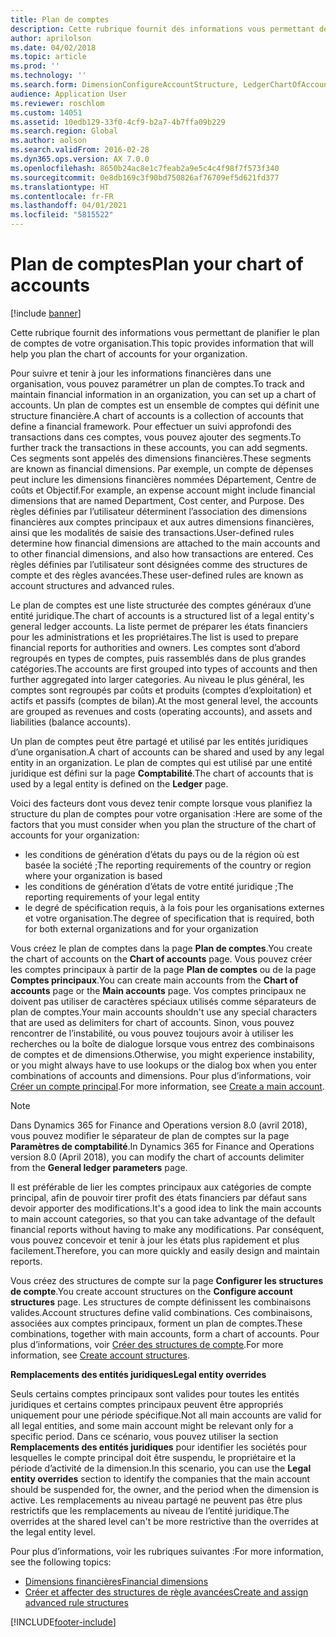 ```yaml
---
title: Plan de comptes
description: Cette rubrique fournit des informations vous permettant de planifier le plan de comptes de votre organisation.
author: aprilolson
ms.date: 04/02/2018
ms.topic: article
ms.prod: ''
ms.technology: ''
ms.search.form: DimensionConfigureAccountStructure, LedgerChartOfAccounts
audience: Application User
ms.reviewer: roschlom
ms.custom: 14051
ms.assetid: 10edb129-33f0-4cf9-b2a7-4b7ffa09b229
ms.search.region: Global
ms.author: aolson
ms.search.validFrom: 2016-02-28
ms.dyn365.ops.version: AX 7.0.0
ms.openlocfilehash: 8650b24ac8e1c7feab2a9e5c4c4f98f7f573f340
ms.sourcegitcommit: 0e8db169c3f90bd750826af76709ef5d621fd377
ms.translationtype: HT
ms.contentlocale: fr-FR
ms.lasthandoff: 04/01/2021
ms.locfileid: "5815522"
---
```

# <a name="plan-your-chart-of-accounts"></a><span data-ttu-id="76bd9-103">Plan de comptes</span><span class="sxs-lookup"><span data-stu-id="76bd9-103">Plan your chart of accounts</span></span>

[!include [banner](../includes/banner.md)]

<span data-ttu-id="76bd9-104">Cette rubrique fournit des informations vous permettant de planifier le plan de comptes de votre organisation.</span><span class="sxs-lookup"><span data-stu-id="76bd9-104">This topic provides information that will help you plan the chart of accounts for your organization.</span></span>

<span data-ttu-id="76bd9-105">Pour suivre et tenir à jour les informations financières dans une organisation, vous pouvez paramétrer un plan de comptes.</span><span class="sxs-lookup"><span data-stu-id="76bd9-105">To track and maintain financial information in an organization, you can set up a chart of accounts.</span></span> <span data-ttu-id="76bd9-106">Un plan de comptes est un ensemble de comptes qui définit une structure financière.</span><span class="sxs-lookup"><span data-stu-id="76bd9-106">A chart of accounts is a collection of accounts that define a financial framework.</span></span> <span data-ttu-id="76bd9-107">Pour effectuer un suivi approfondi des transactions dans ces comptes, vous pouvez ajouter des segments.</span><span class="sxs-lookup"><span data-stu-id="76bd9-107">To further track the transactions in these accounts, you can add segments.</span></span> <span data-ttu-id="76bd9-108">Ces segments sont appelés des dimensions financières.</span><span class="sxs-lookup"><span data-stu-id="76bd9-108">These segments are known as financial dimensions.</span></span> <span data-ttu-id="76bd9-109">Par exemple, un compte de dépenses peut inclure les dimensions financières nommées Département, Centre de coûts et Objectif.</span><span class="sxs-lookup"><span data-stu-id="76bd9-109">For example, an expense account might include financial dimensions that are named Department, Cost center, and Purpose.</span></span> <span data-ttu-id="76bd9-110">Des règles définies par l’utilisateur déterminent l’association des dimensions financières aux comptes principaux et aux autres dimensions financières, ainsi que les modalités de saisie des transactions.</span><span class="sxs-lookup"><span data-stu-id="76bd9-110">User-defined rules determine how financial dimensions are attached to the main accounts and to other financial dimensions, and also how transactions are entered.</span></span> <span data-ttu-id="76bd9-111">Ces règles définies par l’utilisateur sont désignées comme des structures de compte et des règles avancées.</span><span class="sxs-lookup"><span data-stu-id="76bd9-111">These user-defined rules are known as account structures and advanced rules.</span></span>

<span data-ttu-id="76bd9-112">Le plan de comptes est une liste structurée des comptes généraux d’une entité juridique.</span><span class="sxs-lookup"><span data-stu-id="76bd9-112">The chart of accounts is a structured list of a legal entity's general ledger accounts.</span></span> <span data-ttu-id="76bd9-113">La liste permet de préparer les états financiers pour les administrations et les propriétaires.</span><span class="sxs-lookup"><span data-stu-id="76bd9-113">The list is used to prepare financial reports for authorities and owners.</span></span> <span data-ttu-id="76bd9-114">Les comptes sont d’abord regroupés en types de comptes, puis rassemblés dans de plus grandes catégories.</span><span class="sxs-lookup"><span data-stu-id="76bd9-114">The accounts are first grouped into types of accounts and then further aggregated into larger categories.</span></span> <span data-ttu-id="76bd9-115">Au niveau le plus général, les comptes sont regroupés par coûts et produits (comptes d’exploitation) et actifs et passifs (comptes de bilan).</span><span class="sxs-lookup"><span data-stu-id="76bd9-115">At the most general level, the accounts are grouped as revenues and costs (operating accounts), and assets and liabilities (balance accounts).</span></span>

<span data-ttu-id="76bd9-116">Un plan de comptes peut être partagé et utilisé par les entités juridiques d’une organisation.</span><span class="sxs-lookup"><span data-stu-id="76bd9-116">A chart of accounts can be shared and used by any legal entity in an organization.</span></span> <span data-ttu-id="76bd9-117">Le plan de comptes qui est utilisé par une entité juridique est défini sur la page **Comptabilité**.</span><span class="sxs-lookup"><span data-stu-id="76bd9-117">The chart of accounts that is used by a legal entity is defined on the **Ledger** page.</span></span>

<span data-ttu-id="76bd9-118">Voici des facteurs dont vous devez tenir compte lorsque vous planifiez la structure du plan de comptes pour votre organisation :</span><span class="sxs-lookup"><span data-stu-id="76bd9-118">Here are some of the factors that you must consider when you plan the structure of the chart of accounts for your organization:</span></span>

- <span data-ttu-id="76bd9-119">les conditions de génération d’états du pays ou de la région où est basée la société ;</span><span class="sxs-lookup"><span data-stu-id="76bd9-119">The reporting requirements of the country or region where your organization is based</span></span>
- <span data-ttu-id="76bd9-120">les conditions de génération d’états de votre entité juridique ;</span><span class="sxs-lookup"><span data-stu-id="76bd9-120">The reporting requirements of your legal entity</span></span>
- <span data-ttu-id="76bd9-121">le degré de spécification requis, à la fois pour les organisations externes et votre organisation.</span><span class="sxs-lookup"><span data-stu-id="76bd9-121">The degree of specification that is required, both for both external organizations and for your organization</span></span>

<span data-ttu-id="76bd9-122">Vous créez le plan de comptes dans la page **Plan de comptes**.</span><span class="sxs-lookup"><span data-stu-id="76bd9-122">You create the chart of accounts on the **Chart of accounts** page.</span></span> <span data-ttu-id="76bd9-123">Vous pouvez créer les comptes principaux à partir de la page **Plan de comptes** ou de la page **Comptes principaux**.</span><span class="sxs-lookup"><span data-stu-id="76bd9-123">You can create main accounts from the **Chart of accounts** page or the **Main accounts** page.</span></span> <span data-ttu-id="76bd9-124">Vos comptes principaux ne doivent pas utiliser de caractères spéciaux utilisés comme séparateurs de plan de comptes.</span><span class="sxs-lookup"><span data-stu-id="76bd9-124">Your main accounts shouldn't use any special characters that are used as delimiters for chart of accounts.</span></span> <span data-ttu-id="76bd9-125">Sinon, vous pouvez rencontrer de l’instabilité, ou vous pouvez toujours avoir à utiliser les recherches ou la boîte de dialogue lorsque vous entrez des combinaisons de comptes et de dimensions.</span><span class="sxs-lookup"><span data-stu-id="76bd9-125">Otherwise, you might experience instability, or you might always have to use lookups or the dialog box when you enter combinations of accounts and dimensions.</span></span> <span data-ttu-id="76bd9-126">Pour plus d’informations, voir [Créer un compte principal](tasks/create-main-account.md).</span><span class="sxs-lookup"><span data-stu-id="76bd9-126">For more information, see [Create a main account](tasks/create-main-account.md).</span></span>

> [!NOTE]
> <span data-ttu-id="76bd9-127">Dans Dynamics 365 for Finance and Operations version 8.0 (avril 2018), vous pouvez modifier le séparateur de plan de comptes sur la page **Paramètres de comptabilité**.</span><span class="sxs-lookup"><span data-stu-id="76bd9-127">In Dynamics 365 for Finance and Operations version 8.0 (April 2018), you can modify the chart of accounts delimiter from the **General ledger parameters** page.</span></span>

<span data-ttu-id="76bd9-128">Il est préférable de lier les comptes principaux aux catégories de compte principal, afin de pouvoir tirer profit des états financiers par défaut sans devoir apporter des modifications.</span><span class="sxs-lookup"><span data-stu-id="76bd9-128">It's a good idea to link the main accounts to main account categories, so that you can take advantage of the default financial reports without having to make any modifications.</span></span> <span data-ttu-id="76bd9-129">Par conséquent, vous pouvez concevoir et tenir à jour les états plus rapidement et plus facilement.</span><span class="sxs-lookup"><span data-stu-id="76bd9-129">Therefore, you can more quickly and easily design and maintain reports.</span></span>

<span data-ttu-id="76bd9-130">Vous créez des structures de compte sur la page **Configurer les structures de compte**.</span><span class="sxs-lookup"><span data-stu-id="76bd9-130">You create account structures on the **Configure account structures** page.</span></span> <span data-ttu-id="76bd9-131">Les structures de compte définissent les combinaisons valides.</span><span class="sxs-lookup"><span data-stu-id="76bd9-131">Account structures define valid combinations.</span></span> <span data-ttu-id="76bd9-132">Ces combinaisons, associées aux comptes principaux, forment un plan de comptes.</span><span class="sxs-lookup"><span data-stu-id="76bd9-132">These combinations, together with main accounts, form a chart of accounts.</span></span> <span data-ttu-id="76bd9-133">Pour plus d’informations, voir [Créer des structures de compte](tasks/create-account-structures.md).</span><span class="sxs-lookup"><span data-stu-id="76bd9-133">For more information, see [Create account structures](tasks/create-account-structures.md).</span></span>

<span data-ttu-id="76bd9-134">**Remplacements des entités juridiques**</span><span class="sxs-lookup"><span data-stu-id="76bd9-134">**Legal entity overrides**</span></span>

<span data-ttu-id="76bd9-135">Seuls certains comptes principaux sont valides pour toutes les entités juridiques et certains comptes principaux peuvent être appropriés uniquement pour une période spécifique.</span><span class="sxs-lookup"><span data-stu-id="76bd9-135">Not all main accounts are valid for all legal entities, and some main account might be relevant only for a specific period.</span></span> <span data-ttu-id="76bd9-136">Dans ce scénario, vous pouvez utiliser la section **Remplacements des entités juridiques** pour identifier les sociétés pour lesquelles le compte principal doit être suspendu, le propriétaire et la période d’activité de la dimension.</span><span class="sxs-lookup"><span data-stu-id="76bd9-136">In this scenario, you can use the **Legal entity overrides** section to identify the companies that the main account should be suspended for, the owner, and the period when the dimension is active.</span></span> <span data-ttu-id="76bd9-137">Les remplacements au niveau partagé ne peuvent pas être plus restrictifs que les remplacements au niveau de l’entité juridique.</span><span class="sxs-lookup"><span data-stu-id="76bd9-137">The overrides at the shared level can't be more restrictive than the overrides at the legal entity level.</span></span>

<span data-ttu-id="76bd9-138">Pour plus d’informations, voir les rubriques suivantes :</span><span class="sxs-lookup"><span data-stu-id="76bd9-138">For more information, see the following topics:</span></span>

- [<span data-ttu-id="76bd9-139">Dimensions financières</span><span class="sxs-lookup"><span data-stu-id="76bd9-139">Financial dimensions</span></span>](financial-dimensions.md)
- [<span data-ttu-id="76bd9-140">Créer et affecter des structures de règle avancées</span><span class="sxs-lookup"><span data-stu-id="76bd9-140">Create and assign advanced rule structures</span></span>](tasks/create-assign-advanced-rule-structures.md)


[!INCLUDE[footer-include](../../includes/footer-banner.md)]